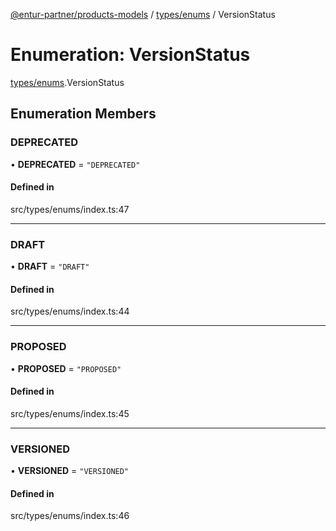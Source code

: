 [@entur-partner/products-models](../README.md) / [types/enums](../modules/types_enums.md) / VersionStatus

# Enumeration: VersionStatus

[types/enums](../modules/types_enums.md).VersionStatus

## Enumeration Members

### DEPRECATED

• **DEPRECATED** = ``"DEPRECATED"``

#### Defined in

src/types/enums/index.ts:47

___

### DRAFT

• **DRAFT** = ``"DRAFT"``

#### Defined in

src/types/enums/index.ts:44

___

### PROPOSED

• **PROPOSED** = ``"PROPOSED"``

#### Defined in

src/types/enums/index.ts:45

___

### VERSIONED

• **VERSIONED** = ``"VERSIONED"``

#### Defined in

src/types/enums/index.ts:46
